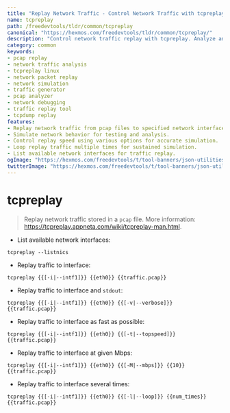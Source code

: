 ```yaml
---
title: "Replay Network Traffic - Control Network Traffic with tcpreplay | Online Free DevTools by Hexmos"
name: tcpreplay
path: /freedevtools/tldr/common/tcpreplay
canonical: "https://hexmos.com/freedevtools/tldr/common/tcpreplay/"
description: "Control network traffic replay with tcpreplay. Analyze and simulate network behavior using pcap files on Linux. Free online tool, no registration required."
category: common
keywords:
- pcap replay
- network traffic analysis
- tcpreplay linux
- network packet replay
- network simulation
- traffic generator
- pcap analyzer
- network debugging
- traffic replay tool
- tcpdump replay
features:
- Replay network traffic from pcap files to specified network interfaces.
- Simulate network behavior for testing and analysis.
- Control replay speed using various options for accurate simulation.
- Loop replay traffic multiple times for sustained simulation.
- List available network interfaces for traffic replay.
ogImage: "https://hexmos.com/freedevtools/t/tool-banners/json-utilities-banner.png"
twitterImage: "https://hexmos.com/freedevtools/t/tool-banners/json-utilities-banner.png"
---
```


# tcpreplay

> Replay network traffic stored in a `pcap` file.
> More information: <https://tcpreplay.appneta.com/wiki/tcpreplay-man.html>.

- List available network interfaces:

`tcpreplay --listnics`

- Replay traffic to interface:

`tcpreplay {{[-i|--intf1]}} {{eth0}} {{traffic.pcap}}`

- Replay traffic to interface and `stdout`:

`tcpreplay {{[-i|--intf1]}} {{eth0}} {{[-v|--verbose]}} {{traffic.pcap}}`

- Replay traffic to interface as fast as possible:

`tcpreplay {{[-i|--intf1]}} {{eth0}} {{[-t|--topspeed]}} {{traffic.pcap}}`

- Replay traffic to interface at given Mbps:

`tcpreplay {{[-i|--intf1]}} {{eth0}} {{[-M|--mbps]}} {{10}} {{traffic.pcap}}`

- Replay traffic to interface several times:

`tcpreplay {{[-i|--intf1]}} {{eth0}} {{[-l|--loop]}} {{num_times}} {{traffic.pcap}}`
